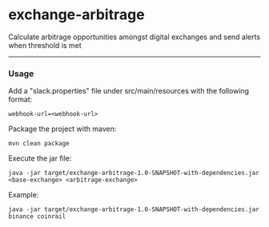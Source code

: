 # exchange-arbitrage
Calculate arbitrage opportunities amongst digital exchanges and send alerts when threshold is met
- - - -
### Usage
Add a "slack.properties" file under src/main/resources with the following format:
```
webhook-url=<webhook-url>
```

Package the project with maven:
```
mvn clean package
```

Execute the jar file:
```
java -jar target/exchange-arbitrage-1.0-SNAPSHOT-with-dependencies.jar <base-exchange> <arbitrage-exchange>
```

Example:
```
java -jar target/exchange-arbitrage-1.0-SNAPSHOT-with-dependencies.jar binance coinrail
```
